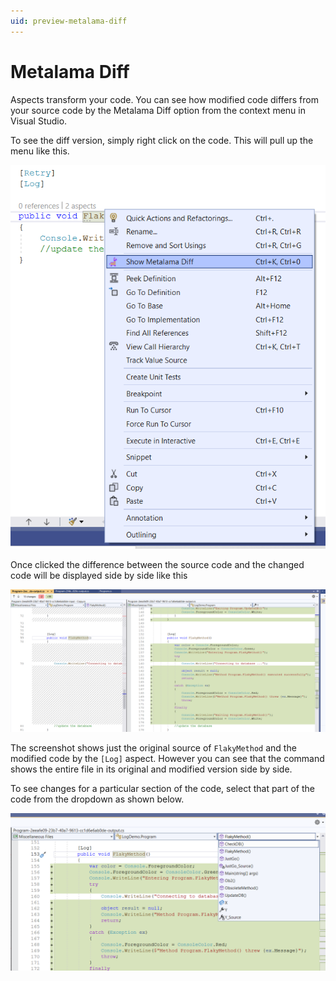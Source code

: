 ```yaml
---
uid: preview-metalama-diff
---
```


# Metalama Diff

Aspects transform your code. You can see how modified code differs from your source code by the Metalama Diff option from the context menu in Visual Studio.

To see the diff version, simply right click on the code. This will pull up the menu like this.

![Metalama_Diff_Menu_Option](../images/../using-aspects/images/showing_metalama_diff_option.png)

Once clicked the difference between the source code and the changed code will be displayed side by side like this

![Metalama_Diff_Side_by_Side](../images/../using-aspects/images/lama_diff_side_by_side.png)

The screenshot shows just the original source of `FlakyMethod` and the modified code by the `[Log]` aspect. However you can see that the command shows the entire file in its original and modified version side by side.

To see changes for a particular section of the code, select that part of the code from the dropdown as shown below.

![Diff_change_selector](../images/../using-aspects/images/metalama_diff_change_view_selector.png)


